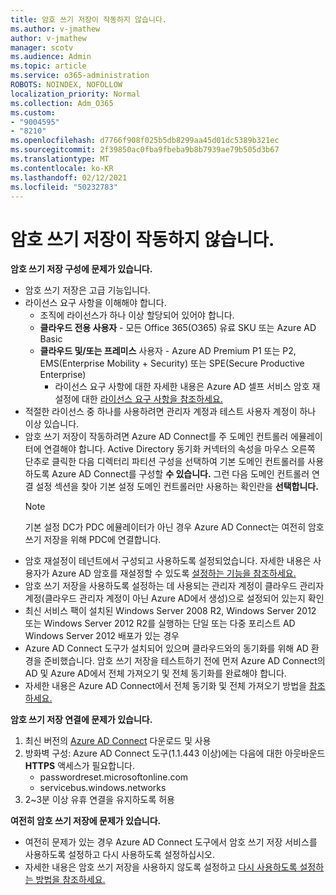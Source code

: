 ```yaml
---
title: 암호 쓰기 저장이 작동하지 않습니다.
ms.author: v-jmathew
author: v-jmathew
manager: scotv
ms.audience: Admin
ms.topic: article
ms.service: o365-administration
ROBOTS: NOINDEX, NOFOLLOW
localization_priority: Normal
ms.collection: Adm_O365
ms.custom:
- "9004595"
- "8210"
ms.openlocfilehash: d7766f908f025b5db8299aa45d01dc5389b321ec
ms.sourcegitcommit: 2f39850ac0fba9fbeba9b8b7939ae79b505d3b67
ms.translationtype: MT
ms.contentlocale: ko-KR
ms.lasthandoff: 02/12/2021
ms.locfileid: "50232783"
---
```

# <a name="password-writeback-is-not-working"></a>암호 쓰기 저장이 작동하지 않습니다.

**암호 쓰기 저장 구성에 문제가 있습니다.**

- 암호 쓰기 저장은 고급 기능입니다.
- 라이선스 요구 사항을 이해해야 합니다.
  - 조직에 라이선스가 하나 이상 할당되어 있어야 합니다.
  - **클라우드 전용 사용자** - 모든 Office 365(O365) 유료 SKU 또는 Azure AD Basic
  - **클라우드 및/또는 프레미스** 사용자 - Azure AD Premium P1 또는 P2, EMS(Enterprise Mobility + Security) 또는 SPE(Secure Productive Enterprise)
    - 라이선스 요구 사항에 대한 자세한 내용은 Azure AD 셀프 서비스 암호 재설정에 대한 [라이선스 요구 사항을 참조하세요.](https://docs.microsoft.com/azure/active-directory/active-directory-passwords-licensing)
- 적절한 라이선스 중 하나를 사용하려면 관리자 계정과 테스트 사용자 계정이 하나 이상 있습니다.
- 암호 쓰기 저장이 작동하려면 Azure AD Connect를 주 도메인 컨트롤러 에뮬레이터에 연결해야 합니다. Active Directory 동기화 커넥터의 속성을 마우스 오른쪽 단추로  클릭한 다음 디렉터리 파티션 구성을 선택하여 기본 도메인 컨트롤러를 사용하도록 Azure AD Connect를 구성할 **수 있습니다.** 그런 다음 도메인  컨트롤러 연결 설정 섹션을 찾아 기본 설정 도메인 컨트롤러만 사용하는 확인란을 **선택합니다.**
  > [!NOTE]
  > 기본 설정 DC가 PDC 에뮬레이터가 아닌 경우 Azure AD Connect는 여전히 암호 쓰기 저장을 위해 PDC에 연결합니다.
- 암호 재설정이 테넌트에서 구성되고 사용하도록 설정되었습니다. 자세한 내용은 사용자가 Azure AD 암호를 재설정할 수 있도록 [설정하는 기능을 참조하세요.](https://docs.microsoft.com/azure/active-directory/active-directory-passwords-getting-started)
- 암호 쓰기 저장을 사용하도록 설정하는 데 사용되는 관리자 계정이 클라우드 관리자 계정(클라우드 관리자 계정이 아닌 Azure AD에서 생성)으로 설정되어 있는지 확인
- 최신 서비스 팩이 설치된 Windows Server 2008 R2, Windows Server 2012 또는 Windows Server 2012 R2를 실행하는 단일 또는 다중 포리스트 AD Windows Server 2012 배포가 있는 경우
- Azure AD Connect 도구가 설치되어 있으며 클라우드와의 동기화를 위해 AD 환경을 준비했습니다. 암호 쓰기 저장을 테스트하기 전에 먼저 Azure AD Connect의 AD 및 Azure AD에서 전체 가져오기 및 전체 동기화를 완료해야 합니다.
- 자세한 내용은 Azure AD Connect에서 전체 동기화 및 전체 가져오기 방법을 [참조하세요.](https://docs.microsoft.com/azure/active-directory/connect/active-directory-aadconnectsync-operations)

**암호 쓰기 저장 연결에 문제가 있습니다.**

1. 최신 버전의 [Azure AD Connect](https://www.microsoft.com/download/details.aspx?id=47594) 다운로드 및 사용
2. 방화벽 구성: Azure AD Connect 도구(1.1.443 이상)에는 다음에 대한 아웃바운드 **HTTPS** 액세스가 필요합니다.
    - passwordreset.microsoftonline.com
    - servicebus.windows.networks
3. 2~3분 이상 유휴 연결을 유지하도록 허용

**여전히 암호 쓰기 저장에 문제가 있습니다.**

- 여전히 문제가 있는 경우 Azure AD Connect 도구에서 암호 쓰기 저장 서비스를 사용하도록 설정하고 다시 사용하도록 설정하십시오.
- 자세한 내용은 암호 쓰기 저장을 사용하지 않도록 설정하고 [다시 사용하도록 설정하는 방법을 참조하세요.](https://docs.microsoft.com/azure/active-directory/active-directory-passwords-troubleshoot)

